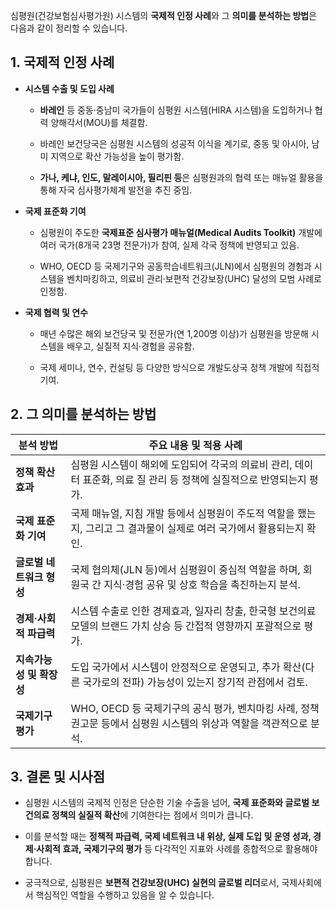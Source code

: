 심평원(건강보험심사평가원) 시스템의 **국제적 인정 사례**와 그 **의미를 분석하는 방법**은 다음과 같이 정리할 수 있습니다.

## 1. 국제적 인정 사례

- **시스템 수출 및 도입 사례**
    
    - **바레인** 등 중동·중남미 국가들이 심평원 시스템(HIRA 시스템)을 도입하거나 협력 양해각서(MOU)를 체결함[](https://repository.hira.or.kr/bitstream/2019.oak/1142/2/%EA%B1%B4%EA%B0%95%EB%B3%B4%ED%97%98%EC%8B%AC%EC%82%AC%ED%8F%89%EA%B0%80%EC%8B%9C%EC%8A%A4%ED%85%9C%20%EB%B0%94%EB%A0%88%EC%9D%B8%20%EC%A7%84%EC%B6%9C%20%EC%84%B1%EA%B3%BC%EC%99%80%20%EA%B3%BC%EC%A0%9C.pdf).
        
    - 바레인 보건당국은 심평원 시스템의 성공적 이식을 계기로, 중동 및 아시아, 남미 지역으로 확산 가능성을 높이 평가함[](https://repository.hira.or.kr/bitstream/2019.oak/1142/2/%EA%B1%B4%EA%B0%95%EB%B3%B4%ED%97%98%EC%8B%AC%EC%82%AC%ED%8F%89%EA%B0%80%EC%8B%9C%EC%8A%A4%ED%85%9C%20%EB%B0%94%EB%A0%88%EC%9D%B8%20%EC%A7%84%EC%B6%9C%20%EC%84%B1%EA%B3%BC%EC%99%80%20%EA%B3%BC%EC%A0%9C.pdf).
        
    - **가나, 케냐, 인도, 말레이시아, 필리핀 등**은 심평원과의 협력 또는 매뉴얼 활용을 통해 자국 심사평가체계 발전을 추진 중임[](https://repository.hira.or.kr/bitstream/2019.oak/1143/2/%EA%B5%AD%EC%A0%9C%ED%91%9C%EC%A4%80%20%EC%8B%AC%EC%82%AC%ED%8F%89%EA%B0%80%20%EB%A7%A4%EB%89%B4%EC%96%BC%20\(Medical%20Audits%20Toolkit\)%20%EA%B0%9C%EB%B0%9C%EC%9D%98%20%EC%9D%98%EB%AF%B8%EC%99%80%20%EC%8B%9C%EC%82%AC%EC%A0%90.pdf).
        
- **국제 표준화 기여**
    
    - 심평원이 주도한 **국제표준 심사평가 매뉴얼(Medical Audits Toolkit)** 개발에 여러 국가(8개국 23명 전문가)가 참여, 실제 각국 정책에 반영되고 있음[](https://repository.hira.or.kr/bitstream/2019.oak/1143/2/%EA%B5%AD%EC%A0%9C%ED%91%9C%EC%A4%80%20%EC%8B%AC%EC%82%AC%ED%8F%89%EA%B0%80%20%EB%A7%A4%EB%89%B4%EC%96%BC%20\(Medical%20Audits%20Toolkit\)%20%EA%B0%9C%EB%B0%9C%EC%9D%98%20%EC%9D%98%EB%AF%B8%EC%99%80%20%EC%8B%9C%EC%82%AC%EC%A0%90.pdf).
        
    - WHO, OECD 등 국제기구와 공동학습네트워크(JLN)에서 심평원의 경험과 시스템을 벤치마킹하고, 의료비 관리·보편적 건강보장(UHC) 달성의 모범 사례로 인정함[](https://repository.hira.or.kr/bitstream/2019.oak/1143/2/%EA%B5%AD%EC%A0%9C%ED%91%9C%EC%A4%80%20%EC%8B%AC%EC%82%AC%ED%8F%89%EA%B0%80%20%EB%A7%A4%EB%89%B4%EC%96%BC%20\(Medical%20Audits%20Toolkit\)%20%EA%B0%9C%EB%B0%9C%EC%9D%98%20%EC%9D%98%EB%AF%B8%EC%99%80%20%EC%8B%9C%EC%82%AC%EC%A0%90.pdf)[](https://www.doctorsnews.co.kr/news/articleView.html?idxno=96318).
        
- **국제 협력 및 연수**
    
    - 매년 수많은 해외 보건당국 및 전문가(연 1,200명 이상)가 심평원을 방문해 시스템을 배우고, 실질적 지식·경험을 공유함[](https://repository.hira.or.kr/bitstream/2019.oak/1142/2/%EA%B1%B4%EA%B0%95%EB%B3%B4%ED%97%98%EC%8B%AC%EC%82%AC%ED%8F%89%EA%B0%80%EC%8B%9C%EC%8A%A4%ED%85%9C%20%EB%B0%94%EB%A0%88%EC%9D%B8%20%EC%A7%84%EC%B6%9C%20%EC%84%B1%EA%B3%BC%EC%99%80%20%EA%B3%BC%EC%A0%9C.pdf)[](https://www.doctorsnews.co.kr/news/articleView.html?idxno=96318).
        
    - 국제 세미나, 연수, 컨설팅 등 다양한 방식으로 개발도상국 정책 개발에 직접적 기여[](https://www.doctorsnews.co.kr/news/articleView.html?idxno=96318)[](https://www.hira.or.kr/ebooksc/ebook_638/ebook_638_202104230508433430.pdf).
        

## 2. 그 의미를 분석하는 방법

|분석 방법|주요 내용 및 적용 사례|
|---|---|
|**정책 확산 효과**|심평원 시스템이 해외에 도입되어 각국의 의료비 관리, 데이터 표준화, 의료 질 관리 등 정책에 실질적으로 반영되는지 평가[](https://repository.hira.or.kr/bitstream/2019.oak/1142/2/%EA%B1%B4%EA%B0%95%EB%B3%B4%ED%97%98%EC%8B%AC%EC%82%AC%ED%8F%89%EA%B0%80%EC%8B%9C%EC%8A%A4%ED%85%9C%20%EB%B0%94%EB%A0%88%EC%9D%B8%20%EC%A7%84%EC%B6%9C%20%EC%84%B1%EA%B3%BC%EC%99%80%20%EA%B3%BC%EC%A0%9C.pdf)[](https://repository.hira.or.kr/bitstream/2019.oak/1143/2/%EA%B5%AD%EC%A0%9C%ED%91%9C%EC%A4%80%20%EC%8B%AC%EC%82%AC%ED%8F%89%EA%B0%80%20%EB%A7%A4%EB%89%B4%EC%96%BC%20\(Medical%20Audits%20Toolkit\)%20%EA%B0%9C%EB%B0%9C%EC%9D%98%20%EC%9D%98%EB%AF%B8%EC%99%80%20%EC%8B%9C%EC%82%AC%EC%A0%90.pdf).|
|**국제 표준화 기여**|국제 매뉴얼, 지침 개발 등에서 심평원이 주도적 역할을 했는지, 그리고 그 결과물이 실제로 여러 국가에서 활용되는지 확인[](https://repository.hira.or.kr/bitstream/2019.oak/1143/2/%EA%B5%AD%EC%A0%9C%ED%91%9C%EC%A4%80%20%EC%8B%AC%EC%82%AC%ED%8F%89%EA%B0%80%20%EB%A7%A4%EB%89%B4%EC%96%BC%20\(Medical%20Audits%20Toolkit\)%20%EA%B0%9C%EB%B0%9C%EC%9D%98%20%EC%9D%98%EB%AF%B8%EC%99%80%20%EC%8B%9C%EC%82%AC%EC%A0%90.pdf).|
|**글로벌 네트워크 형성**|국제 협의체(JLN 등)에서 심평원이 중심적 역할을 하며, 회원국 간 지식·경험 공유 및 상호 학습을 촉진하는지 분석[](https://repository.hira.or.kr/bitstream/2019.oak/1143/2/%EA%B5%AD%EC%A0%9C%ED%91%9C%EC%A4%80%20%EC%8B%AC%EC%82%AC%ED%8F%89%EA%B0%80%20%EB%A7%A4%EB%89%B4%EC%96%BC%20\(Medical%20Audits%20Toolkit\)%20%EA%B0%9C%EB%B0%9C%EC%9D%98%20%EC%9D%98%EB%AF%B8%EC%99%80%20%EC%8B%9C%EC%82%AC%EC%A0%90.pdf)[](https://www.doctorsnews.co.kr/news/articleView.html?idxno=96318).|
|**경제·사회적 파급력**|시스템 수출로 인한 경제효과, 일자리 창출, 한국형 보건의료모델의 브랜드 가치 상승 등 간접적 영향까지 포괄적으로 평가[](https://repository.hira.or.kr/bitstream/2019.oak/1142/2/%EA%B1%B4%EA%B0%95%EB%B3%B4%ED%97%98%EC%8B%AC%EC%82%AC%ED%8F%89%EA%B0%80%EC%8B%9C%EC%8A%A4%ED%85%9C%20%EB%B0%94%EB%A0%88%EC%9D%B8%20%EC%A7%84%EC%B6%9C%20%EC%84%B1%EA%B3%BC%EC%99%80%20%EA%B3%BC%EC%A0%9C.pdf).|
|**지속가능성 및 확장성**|도입 국가에서 시스템이 안정적으로 운영되고, 추가 확산(다른 국가로의 전파) 가능성이 있는지 장기적 관점에서 검토[](https://repository.hira.or.kr/bitstream/2019.oak/1142/2/%EA%B1%B4%EA%B0%95%EB%B3%B4%ED%97%98%EC%8B%AC%EC%82%AC%ED%8F%89%EA%B0%80%EC%8B%9C%EC%8A%A4%ED%85%9C%20%EB%B0%94%EB%A0%88%EC%9D%B8%20%EC%A7%84%EC%B6%9C%20%EC%84%B1%EA%B3%BC%EC%99%80%20%EA%B3%BC%EC%A0%9C.pdf)[](https://repository.hira.or.kr/bitstream/2019.oak/1143/2/%EA%B5%AD%EC%A0%9C%ED%91%9C%EC%A4%80%20%EC%8B%AC%EC%82%AC%ED%8F%89%EA%B0%80%20%EB%A7%A4%EB%89%B4%EC%96%BC%20\(Medical%20Audits%20Toolkit\)%20%EA%B0%9C%EB%B0%9C%EC%9D%98%20%EC%9D%98%EB%AF%B8%EC%99%80%20%EC%8B%9C%EC%82%AC%EC%A0%90.pdf).|
|**국제기구 평가**|WHO, OECD 등 국제기구의 공식 평가, 벤치마킹 사례, 정책 권고문 등에서 심평원 시스템의 위상과 역할을 객관적으로 분석[](https://repository.hira.or.kr/bitstream/2019.oak/1143/2/%EA%B5%AD%EC%A0%9C%ED%91%9C%EC%A4%80%20%EC%8B%AC%EC%82%AC%ED%8F%89%EA%B0%80%20%EB%A7%A4%EB%89%B4%EC%96%BC%20\(Medical%20Audits%20Toolkit\)%20%EA%B0%9C%EB%B0%9C%EC%9D%98%20%EC%9D%98%EB%AF%B8%EC%99%80%20%EC%8B%9C%EC%82%AC%EC%A0%90.pdf)[](https://www.doctorsnews.co.kr/news/articleView.html?idxno=96318).|

## 3. 결론 및 시사점

- 심평원 시스템의 국제적 인정은 단순한 기술 수출을 넘어, **국제 표준화와 글로벌 보건의료 정책의 실질적 확산**에 기여한다는 점에서 의미가 큽니다[](https://repository.hira.or.kr/bitstream/2019.oak/1142/2/%EA%B1%B4%EA%B0%95%EB%B3%B4%ED%97%98%EC%8B%AC%EC%82%AC%ED%8F%89%EA%B0%80%EC%8B%9C%EC%8A%A4%ED%85%9C%20%EB%B0%94%EB%A0%88%EC%9D%B8%20%EC%A7%84%EC%B6%9C%20%EC%84%B1%EA%B3%BC%EC%99%80%20%EA%B3%BC%EC%A0%9C.pdf)[](https://repository.hira.or.kr/bitstream/2019.oak/1143/2/%EA%B5%AD%EC%A0%9C%ED%91%9C%EC%A4%80%20%EC%8B%AC%EC%82%AC%ED%8F%89%EA%B0%80%20%EB%A7%A4%EB%89%B4%EC%96%BC%20\(Medical%20Audits%20Toolkit\)%20%EA%B0%9C%EB%B0%9C%EC%9D%98%20%EC%9D%98%EB%AF%B8%EC%99%80%20%EC%8B%9C%EC%82%AC%EC%A0%90.pdf).
    
- 이를 분석할 때는 **정책적 파급력, 국제 네트워크 내 위상, 실제 도입 및 운영 성과, 경제·사회적 효과, 국제기구의 평가** 등 다각적인 지표와 사례를 종합적으로 활용해야 합니다.
    
- 궁극적으로, 심평원은 **보편적 건강보장(UHC) 실현의 글로벌 리더**로서, 국제사회에서 핵심적인 역할을 수행하고 있음을 알 수 있습니다[](https://repository.hira.or.kr/bitstream/2019.oak/1143/2/%EA%B5%AD%EC%A0%9C%ED%91%9C%EC%A4%80%20%EC%8B%AC%EC%82%AC%ED%8F%89%EA%B0%80%20%EB%A7%A4%EB%89%B4%EC%96%BC%20\(Medical%20Audits%20Toolkit\)%20%EA%B0%9C%EB%B0%9C%EC%9D%98%20%EC%9D%98%EB%AF%B8%EC%99%80%20%EC%8B%9C%EC%82%AC%EC%A0%90.pdf)[](https://www.doctorsnews.co.kr/news/articleView.html?idxno=96318).